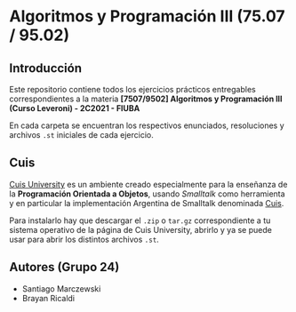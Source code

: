 # **Algoritmos y Programación III  (75.07 / 95.02)**

## **Introducción**

Este repositorio contiene todos los ejercicios prácticos entregables correspondientes a la materia **[7507/9502] Algoritmos y Programación III (Curso Leveroni) - 2C2021 - FIUBA**

En cada carpeta se encuentran los respectivos enunciados, resoluciones y archivos `.st` iniciales de cada ejercicio.

## **Cuis**
[Cuis University](http://cuisuniversity.org/) es un ambiente creado especialmente para la enseñanza de la **Programación Orientada a Objetos**, usando _Smalltalk_ como herramienta y en particular la implementación Argentina de Smalltalk denominada [Cuis](https://github.com/Cuis-Smalltalk/Cuis-Smalltalk-Dev).

Para instalarlo hay que descargar el `.zip` o `tar.gz` correspondiente a tu sistema operativo de la página de Cuis University, abrirlo y ya se puede usar para abrir los distintos archivos `.st`.

## **Autores (Grupo 24)**
- Santiago Marczewski
- Brayan Ricaldi